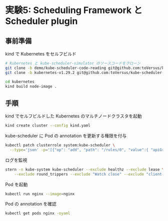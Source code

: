 # 実験5: Scheduling Framework と Scheduler plugin

## 事前準備

kind で Kubernetes をセルフビルド

```sh
# Kubernetes と kube-scheduler-simulator のソースコードをクローン
git clone -b demo/kube-scheduler-code-reading git@github.com:toVersus/kubernetes.git
git clone -b kubernetes-v1.29.2 git@github.com:toVersus/kube-scheduler-simulator.git

cd kubernetes
kind build node-image .
```

## 手順

kind でセルフビルドした Kubernetes のマルチノードクラスタを起動

```sh
kind create cluster --config kind.yaml
```

kube-scheduler に Pod の annotation を更新する権限を付与

```sh
kubectl patch clusterrole system:kube-scheduler \
  --type='json' -p='[{"op": "add", "path": "/rules/0", "value":{ "apiGroups": [""], "resources": ["pods"], "verbs": ["update"]}}]'
```

ログを監視

```sh
stern -n kube-system kube-scheduler --exclude healthz --exclude lease \
    --exclude round_trippers --exclude "Watch close" --exclude "client-side throttling"
```

Pod を起動

```sh
kubectl run nginx --image=nginx
```

Pod の annotation を確認

```sh
kubectl get pods nginx -oyaml
```

